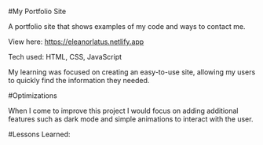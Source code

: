 #My Portfolio Site

A portfolio site that shows examples of my code and ways to contact me.

View here: https://eleanorlatus.netlify.app

Tech used: HTML, CSS, JavaScript

My learning was focused on creating an easy-to-use site, allowing my users to quickly find the information they needed.

#Optimizations

When I come to improve this project I would focus on adding additional features such as dark mode and simple animations to interact with the user.

#Lessons Learned:

